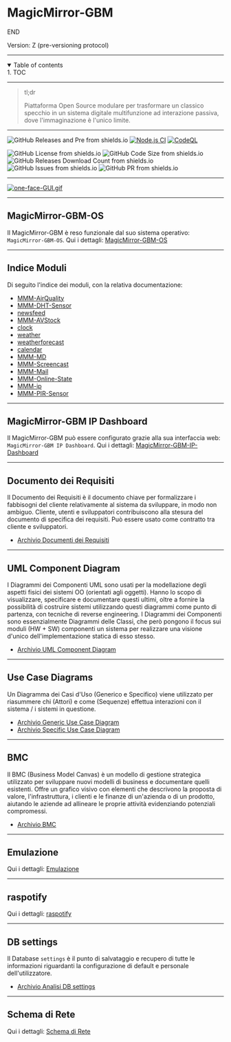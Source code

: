 # MagicMirror-GBM

END

Version: Z (pre-versioning protocol)

---

<!-- Table of contents -->
<details open markdown="block">
  <summary>
    Table of contents
  </summary>
  1. TOC
</details>

---

 
> <p class="blockquote-title-fixer-purple">tl;dr</p>
>
> Piattaforma Open Source modulare per trasformare un classico specchio in un sistema digitale multifunzione ad interazione passiva, dove l'immaginazione è l'unico limite.

---

![GitHub Releases and Pre from shields.io](https://img.shields.io/github/v/release/AndreaGrandieri/MagicMirror-GBM?include_prereleases)
[![Node.js CI](https://github.com/AndreaGrandieri/MagicMirror-GBM/actions/workflows/node.js.yml/badge.svg)](https://github.com/AndreaGrandieri/MagicMirror-GBM/actions/workflows/node.js.yml)
[![CodeQL](https://github.com/AndreaGrandieri/MagicMirror-GBM/actions/workflows/codeql-analysis.yml/badge.svg)](https://github.com/AndreaGrandieri/MagicMirror-GBM/actions/workflows/codeql-analysis.yml)
<!-- ![Dependecies from shields.io&david-dm.org](https://img.shields.io/david/AndreaGrandieri/MagicMirror-GBM?path=src) -->
![GitHub License from shields.io](https://img.shields.io/github/license/AndreaGrandieri/MagicMirror-GBM)
![GitHub Code Size from shields.io](https://img.shields.io/github/languages/code-size/AndreaGrandieri/MagicMirror-GBM)
![GitHub Releases Download Count from shields.io](https://img.shields.io/github/downloads/AndreaGrandieri/MagicMirror-GBM/total)
![GitHub Issues from shields.io](https://img.shields.io/github/issues/AndreaGrandieri/MagicMirror-GBM)
![GitHub PR from shields.io](https://img.shields.io/github/issues-pr/AndreaGrandieri/MagicMirror-GBM)

---

[![one-face-GUI.gif](https://andreagrandieri.github.io/MagicMirror-GBM/assets/Overview-GUI/MagicMirror-GBM-GUI/one-face-GUI.gif)](assets/Overview-GUI/MagicMirror-GBM-GUI/one-face-GUI.gif)

---

## MagicMirror-GBM-OS

Il MagicMirror-GBM è reso funzionale dal suo sistema operativo: `MagicMirror-GBM-OS`.
Qui i dettagli: [MagicMirror-GBM-OS](https://andreagrandieri.github.io/MagicMirror-GBM/pages/MagicMirror-GBM-OS)

---

## Indice Moduli

Di seguito l'indice dei moduli, con la relativa documentazione:

- [MMM-AirQuality](https://andreagrandieri.github.io/MagicMirror-GBM/pages/DocumentazioneModuli/MMM-AirQuality/MMM-AirQuality)
- [MMM-DHT-Sensor](https://andreagrandieri.github.io/MagicMirror-GBM/pages/DocumentazioneModuli/MMM-DHT-Sensor/MMM-DHT-Sensor)
- [newsfeed](https://andreagrandieri.github.io/MagicMirror-GBM/pages/DocumentazioneModuli/newsfeed/newsfeed)
- [MMM-AVStock](https://andreagrandieri.github.io/MagicMirror-GBM/pages/DocumentazioneModuli/MMM-AVStock/MMM-AVStock)
- [clock](https://andreagrandieri.github.io/MagicMirror-GBM/pages/DocumentazioneModuli/clock/clock)
- [weather](https://andreagrandieri.github.io/MagicMirror-GBM/pages/DocumentazioneModuli/weather/weather)
- [weatherforecast](https://andreagrandieri.github.io/MagicMirror-GBM/pages/DocumentazioneModuli/weatherforecast/weatherforecast)
- [calendar](https://andreagrandieri.github.io/MagicMirror-GBM/pages/DocumentazioneModuli/calendar/calendar)
- [MMM-MD](https://andreagrandieri.github.io/MagicMirror-GBM/pages/DocumentazioneModuli/MMM-MD/MMM-MD)
- [MMM-Screencast](https://andreagrandieri.github.io/MagicMirror-GBM/pages/DocumentazioneModuli/MMM-Screencast/MMM-Screencast)
- [MMM-Mail](https://andreagrandieri.github.io/MagicMirror-GBM/pages/DocumentazioneModuli/MMM-Mail/MMM-Mail)
- [MMM-Online-State](https://andreagrandieri.github.io/MagicMirror-GBM/pages/DocumentazioneModuli/MMM-Online-State/MMM-Online-State)
- [MMM-ip](https://andreagrandieri.github.io/MagicMirror-GBM/pages/DocumentazioneModuli/MMM-ip/MMM-ip)
- [MMM-PIR-Sensor](https://andreagrandieri.github.io/MagicMirror-GBM/pages/DocumentazioneModuli/MMM-PIR-Sensor/MMM-PIR-Sensor)

---

## MagicMirror-GBM IP Dashboard

Il MagicMirror-GBM può essere configurato grazie alla sua interfaccia web: `MagicMirror-GBM IP Dashboard`.
Qui i dettagli: [MagicMirror-GBM-IP-Dashboard](https://andreagrandieri.github.io/MagicMirror-GBM/pages/MagicMirror-GBM-IP-Dashboard)

---

## Documento dei Requisiti

Il Documento dei Requisiti è il documento chiave per formalizzare i fabbisogni del cliente relativamente al sistema da sviluppare, in modo non ambiguo. Cliente, utenti e sviluppatori contribuiscono alla stesura del documento di specifica dei requisiti. Può essere usato come contratto tra cliente e sviluppatori.

- [Archivio Documenti dei Requisiti](https://andreagrandieri.github.io/MagicMirror-GBM/pages/ArchivioDocumentiDeiRequisiti)

---

## UML Component Diagram

I Diagrammi dei Componenti UML sono usati per la modellazione degli aspetti fisici dei sistemi OO (orientati agli oggetti). Hanno lo scopo di visualizzare, specificare e documentare questi ultimi, oltre a fornire la possibilità di costruire sistemi utilizzando questi diagrammi come punto di partenza, con tecniche di reverse engineering.
I Diagrammi dei Componenti sono essenzialmente Diagrammi delle Classi, che però pongono il focus sui moduli (HW + SW) componenti un sistema per realizzare una visione d'unico dell'implementazione statica di esso stesso.

- [Archivio UML Component Diagram](https://andreagrandieri.github.io/MagicMirror-GBM/pages/ArchivioUMLComponentDiagram)

---

## Use Case Diagrams

Un Diagramma dei Casi d'Uso (Generico e Specifico) viene utilizzato per riasummere chi (Attori) e come (Sequenze) effettua interazioni con il sistema / i sistemi in questione.

- [Archivio Generic Use Case Diagram](https://andreagrandieri.github.io/MagicMirror-GBM/pages/UseCaseDiagrams/ArchivioGenericUseCaseDiagram)
- [Archivio Specific Use Case Diagram](https://andreagrandieri.github.io/MagicMirror-GBM/pages/UseCaseDiagrams/ArchivioSpecificUseCaseDiagram)

---

## BMC

Il BMC (Business Model Canvas) è un modello di gestione strategica utilizzato per sviluppare nuovi modelli di business e documentare quelli esistenti. Offre un grafico visivo con elementi che descrivono la proposta di valore, l'infrastruttura, i clienti e le finanze di un'azienda o di un prodotto, aiutando le aziende ad allineare le proprie attività evidenziando potenziali compromessi.

- [Archivio BMC](https://andreagrandieri.github.io/MagicMirror-GBM/pages/ArchivioBMC)

---

## Emulazione

Qui i dettagli: [Emulazione](https://andreagrandieri.github.io/MagicMirror-GBM/pages/Emulazione)

---

## raspotify

Qui i dettagli: [raspotify](https://andreagrandieri.github.io/MagicMirror-GBM/pages/raspotify)

---

## DB settings

Il Database `settings` è il punto di salvataggio e recupero di tutte le informazioni riguardanti la configurazione
di default e personale dell'utilizzatore.

- [Archivio Analisi DB settings](https://andreagrandieri.github.io/MagicMirror-GBM/pages/ProgettazioneDatabase_settings/ProgettazioneDatabase_settings)

---

## Schema di Rete

Qui i dettagli: [Schema di Rete](https://andreagrandieri.github.io/MagicMirror-GBM/pages/schemaDiRete)
